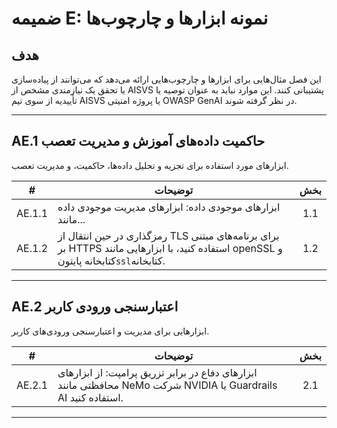 # ضمیمه E: نمونه ابزارها و چارچوب‌ها

## هدف

این فصل مثال‌هایی برای ابزارها و چارچوب‌هایی ارائه می‌دهد که می‌توانند از پیاده‌سازی یا تحقق یک نیازمندی مشخص از AISVS پشتیبانی کنند. این موارد نباید به عنوان توصیه یا تأییدیه از سوی تیم AISVS یا پروژه امنیتی OWASP GenAI در نظر گرفته شوند.

---

## AE.1 حاکمیت داده‌های آموزش و مدیریت تعصب

ابزارهای مورد استفاده برای تجزیه و تحلیل داده‌ها، حاکمیت، و مدیریت تعصب.

|   #    | توضیحات                                                                                                                               | بخش |
| :----: | ------------------------------------------------------------------------------------------------------------------------------------- | :-: |
| AE.1.1 | ابزارهای موجودی داده: ابزارهای مدیریت موجودی داده مانند...                                                                            | 1.1 |
| AE.1.2 | رمزگذاری در حین انتقال از TLS برای برنامه‌های مبتنی بر HTTPS استفاده کنید، با ابزارهایی مانند openSSL و کتابخانه پایتون`ssl`کتابخانه. | 1.2 |

---

## AE.2 اعتبارسنجی ورودی کاربر

ابزارهایی برای مدیریت و اعتبارسنجی ورودی‌های کاربر.

|   #    | توضیحات                                                                                                        | بخش |
| :----: | -------------------------------------------------------------------------------------------------------------- | :-: |
| AE.2.1 | ابزارهای دفاع در برابر تزریق پرامپت: از ابزارهای محافظتی مانند NeMo شرکت NVIDIA یا Guardrails AI استفاده کنید. | 2.1 |

---

